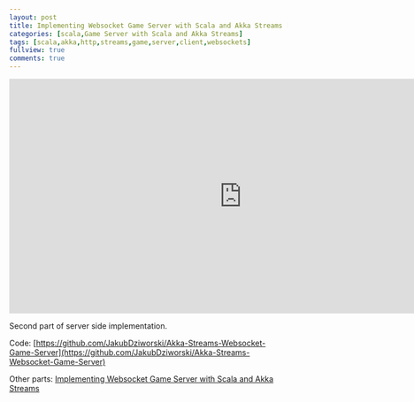 ```yaml
---
layout: post
title: Implementing Websocket Game Server with Scala and Akka Streams [Part 2/4]
categories: [scala,Game Server with Scala and Akka Streams]
tags: [scala,akka,http,streams,game,server,client,websockets]
fullview: true
comments: true
---
```


<iframe width="840" height="425"  src="https://www.youtube.com/embed/Au5zQmmgZUg" frameborder="0" allowfullscreen></iframe>


Second part of server side implementation.

Code: [https://github.com/JakubDziworski/Akka-Streams-Websocket-Game-Server](https://github.com/JakubDziworski/Akka-Streams-Websocket-Game-Server)

Other parts: [Implementing Websocket Game Server with Scala and Akka Streams](http://jakubdziworski.github.io/categories.html#Game-Server-with-Scala-and-Akka-Streams-ref)
